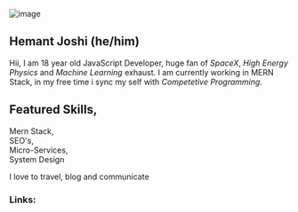 ![image](https://dev-to-uploads.s3.amazonaws.com/i/payz213mcwsxvlk0bxyz.png) 


## Hemant Joshi (he/him)

Hii,
I am 18 year old JavaScript Developer, huge fan of *SpaceX*, *High Energy Physics* and *Machine Learning* exhaust. I am currently working in MERN Stack, in my free time i sync my self with *Competetive Programming*.

## Featured Skills,

Mern Stack,<br>
SEO's,<br>
Micro-Services,<br>
System Design


I love to travel, blog and communicate

### Links:







